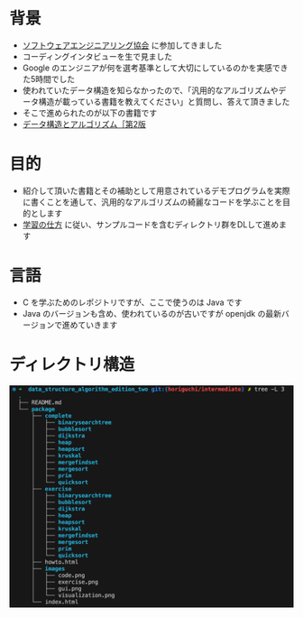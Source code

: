 # 背景
- [ソフトウェアエンジニアリング協会](https://www.swe.or.jp/) に参加してきました
- コーディングインタビューを生で見ました
- Google のエンジニアが何を選考基準として大切にしているのかを実感できた5時間でした
- 使われていたデータ構造を知らなかったので、「汎用的なアルゴリズムやデータ構造が載っている書籍を教えてください」と質問し、答えて頂きました
- そこで進められたのが以下の書籍です
- [データ構造とアルゴリズム［第2版](https://www.saiensu.co.jp/search/?isbn=978-4-86481-085-2&y=2022)

# 目的
- 紹介して頂いた書籍とその補助として用意されているデモプログラムを実際に書くことを通して、汎用的なアルゴリズムの綺麗なコードを学ぶことを目的とします
- [学習の仕方](https://www-ui.is.s.u-tokyo.ac.jp/~takeo/book/algorithm/howto.html) に従い、サンプルコードを含むディレクトリ群をDLして進めます

# 言語
- C を学ぶためのレポジトリですが、ここで使うのは Java です
- Java のバージョンも含め、使われているのが古いですが openjdk の最新バージョンで進めていきます

# ディレクトリ構造
![alt text](image.png)